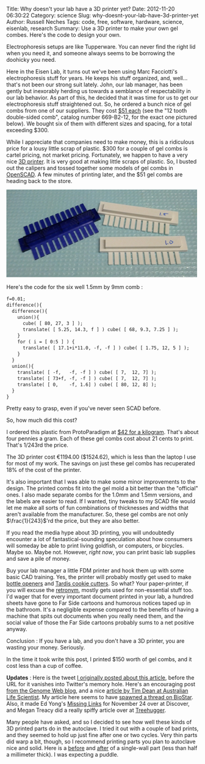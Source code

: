 Title: Why doesn't your lab have a 3D printer yet?
Date: 2012-11-20 06:30:22
Category: science
Slug: why-doesnt-your-lab-have-3d-printer-yet
Author: Russell Neches
Tags: code, free, software, hardware, science, eisenlab, research
Summary: Use a 3D printer to make your own gel combes. Here's the code to design your own.


Electrophoresis setups are like Tupperware. You can never find the right
lid when you need it, and someone always seems to be borrowing the
doohicky you need.

Here in the Eisen Lab, it turns out we've been using Marc Facciotti's
electrophoresis stuff for years. He keeps his stuff organized, and,
well... that's not been our strong suit lately. John, our lab manager,
has been gently but inexorably herding us towards a semblance of
respectability in our lab behavior. As part of this, he decided that it
was time for us to get our electrophoresis stuff straightened out. So,
he ordered a bunch nice of gel combs from one of our suppliers. They
cost [$51
each](http://www.krackeler.com/products/1986-Systems/13300-Model-B2-EasyCast-Mini-Gel-Electrophoresis-System.htm)
(see the "12 tooth double-sided comb", catalog number 669-B2-12, for the
exact one pictured below). We bought six of them with different sizes
and spacing, for a total exceeding $300.

While I appreciate that companies need to make money, this is a
ridiculous price for a lousy little scrap of plastic. $300 for a couple
of gel combs is cartel pricing, not market pricing. Fortunately, we
happen to have a very nice [3D printer](http://ultimaker.com). It is
very good at making little scraps of plastic. So, I busted out the
calipers and tossed together some models of gel combs in
[OpenSCAD](http://www.openscad.org/). A few minutes of printing later,
and the $51 gel combs are heading back to the store.

![Original and 3D printed gel combs](assets/gel_combs_ultimaker.jpg)

Here's the code for the six well 1.5mm by 9mm comb :

```
f=0.01;
difference(){
  difference(){
    union(){
      cube( [ 80, 27, 3 ] );
      translate( [ 5.25, 14.3, f ] ) cube( [ 68, 9.3, 7.25 ] );
    }
    for ( i = [ 0:5 ] ) {
      translate( [ 17.1+i*11.0, -f, -f ] ) cube( [ 1.75, 12, 5 ] );
    }
  }
  union(){
    translate( [ -f,   -f, -f ] ) cube( [ 7,  12, 7] );
    translate( [ 73+f, -f, -f ] ) cube( [ 7,  12, 7] );
    translate( [ 0,    -f, 1.6] ) cube( [ 80, 12, 8] );
  }
}
```

Pretty easy to grasp, even if you've never seen SCAD before.

So, how much did this cost?

I ordered this plastic from ProtoParadigm at [$42 for a
kilogram](http://www.protoparadigm.com/products/filament/3mm-white-pla-plastic-filament-2-2lb-1kg-spool-1/).
That's about four pennies a gram. Each of these gel combs cost about 21
cents to print. That's 1/243rd the price.

The 3D printer cost &euro;1194.00 ($1524.62), which is less than the laptop
I use for most of my work. The savings on just these gel combs has
recuperated 18% of the cost of the printer.

It's also important that I was able to make some minor improvements to
the design. The printed combs fit into the gel mold a bit better than
the "official" ones. I also made separate combs for the 1.0mm and 1.5mm
versions, and the labels are easier to read. If I wanted, tiny tweaks to
my SCAD file would let me make all sorts of fun combinations of
thicknesses and widths that aren't available from the manufacturer. So,
these gel combs are not only $\frac{1}{243}$'rd the price, but they are also
better.

If you read the media hype about 3D printing, you will undoubtedly
encounter a lot of fantastical-sounding speculation about how consumers
will someday be able to print living goldfish, or computers, or
bicycles. Maybe so. Maybe not. However, *right now*, you can print basic
lab supplies and save a pile of money.

Buy your lab manager a little FDM printer and hook them up with some
basic CAD training. Yes, the printer will probably mostly get used to
make [bottle openers](http://www.thingiverse.com/thing:26299) and
[Tardis cookie cutters](http://www.thingiverse.com/thing:14533). So
what? Your paper-printer, if you will excuse the
[retronym](http://en.wikipedia.org/wiki/Retronym), mostly gets used for
non-essential stuff too. I'd wager that for every important document
printed in your lab, a hundred sheets have gone to Far Side cartoons and
humorous notices taped up in the bathroom. It's a negligible expense
compared to the benefits of having a machine that spits out documents
when you really need them, and the social value of those the Far Side
cartoons probably sums to a net positive anyway.

Conclusion : If you have a lab, and you don't have a 3D printer, you are
wasting your money. Seriously.

In the time it took write this post, I printed $150 worth of gel combs,
and it cost less than a cup of coffee.

**Updates** : Here is the tweet [I originally posted about this
article](https://twitter.com/ryneches/status/270803509186809856#),
before the URL for it vanishes into Twitter's memory hole. Here's an
encouraging post [from the Genome Web
blog](http://www.genomeweb.com/blog/practically-printing-money), and a
nice [article by Tim Dean at Australian Life
Scientist](http://www.lifescientist.com.au/article/444288/3d_printers_enter_lab/).
My article here seems to have [spawned a thread on
BioStar](http://biostars.org/p/57425/). Also, it made Ed Yong's [Missing
Links](http://blogs.discovermagazine.com/notrocketscience/2012/11/24/ive-got-your-missing-links-right-here-24-november-2012/)
for November 24 over at Discover, and Megan Treacy did a really spiffy
article over at
[Treehugger](http://www.treehugger.com/clean-technology/3-d-printing-lab.html).

Many people have asked, and so I decided to see how well these kinds of
3D printed parts do in the autoclave. I tried it out with a couple of
bad prints, and they seemed to hold up just fine after one or two
cycles. Very thin parts did warp a bit, though, so I recommend printing
parts you plan to autoclave nice and solid. Here is a
[before](https://twitter.com/ryneches/status/276132833108574209) and
[after](https://twitter.com/ryneches/status/276149084438540288) of a
single-wall part (less than half a millimeter thick). I was expecting a
puddle.
